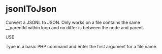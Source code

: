 # jsonlToJson
Convert a JSONL to JSON. Only works on a file contains the same __parentId within loop and no differ is between the node and parent.

USE

Type in a basic PHP command and enter the first argument for a file name.
